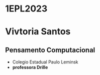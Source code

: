 # 1EPL2023
# Vivtoria Santos
## Pensamento Computacional
- Colegio Estadual Paulo Leminsk
-  **professora Drille**
